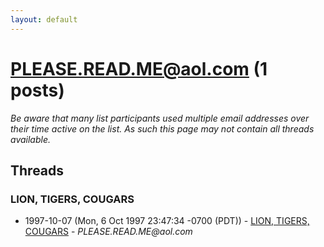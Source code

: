 ```yaml
---
layout: default
---
```


# PLEASE.READ.ME@aol.com (1 posts)

_Be aware that many list participants used multiple email addresses over their time active on the list. As such this page may not contain all threads available._

## Threads

### LION, TIGERS, COUGARS
+ 1997-10-07 (Mon, 6 Oct 1997 23:47:34 -0700 (PDT)) - [LION, TIGERS, COUGARS](/archive/1997/10/3e756d9779819ccf75be66ec4fa73c47e637e0768f0b646b0ef606c9b8ffb58f) - _PLEASE.READ.ME@aol.com_


